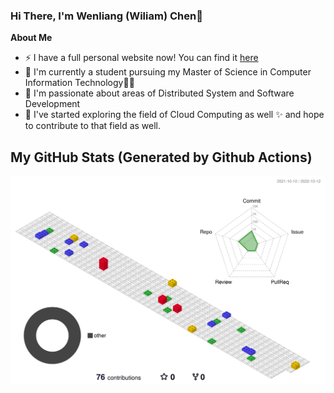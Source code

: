### Hi There, I'm Wenliang (Wiliam) Chen👋 
**About Me**
  - ⚡ I have a full personal website now! You can find it [here](https://wenliang.me/)
  - 🌱 I'm currently a student pursuing my Master of Science in Computer Information Technology🧑‍🎓
  - 🔭 I'm passionate about areas of Distributed System and Software Development
  - 🤔 I've started exploring the field of Cloud Computing as well ✨ and hope to contribute to that field as well.
## My GitHub Stats (Generated by Github Actions)
![](./profile-3d-contrib/profile-gitblock.svg)
